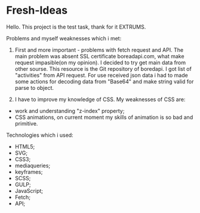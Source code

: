 # Fresh-Ideas

Hello. This project is the test task, thank for it EXTRUMS.

Problems and myself weaknesses which i met:

1) First and more important - problems with fetch request and API. The main problem was absent SSL certificate boreadapi.com, what make request impasible(on my opinion). I decided to try get main data from other sourse. This resource is the Git repository of boredapi. I got list of "activities" from API request. For use received json data i had to made some actions for decoding data from "Base64" and make string valid for parse to object.

2) I have to improve my knowledge of CSS. My weaknesses of CSS are: 
- work and understanding "z-index" property; 
- CSS animations, on current moment my skills of animation is so bad and primitive.


Technologies which i used:
- HTML5;
- SVG;
- CSS3;
- mediaqueries;
- keyframes;
- SCSS;
- GULP;
- JavaScript;
- Fetch;
- API;
